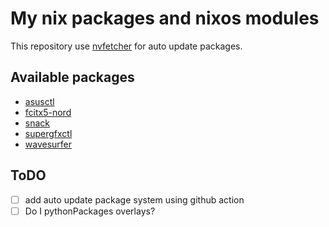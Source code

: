 # My nix packages and nixos modules

This repository use [nvfetcher](https://github.com/berberman/nvfetcher.git) for auto update packages.

## Available packages

- [asusctl](https://gitlab.com/asus-linux/asusctl)
- [fcitx5-nord](https://github.com/tonyfettes/fcitx5-nord.git)
- [snack](https://www.speech.kth.se/snack/)
- [supergfxctl](https://gitlab.com/asus-linux/supergfxctl)
- [wavesurfer](https://gitlab.com/asus-linux/supergfxctl)

## ToDO

-[ ] add auto update package system using github action
-[ ] Do I pythonPackages overlays?
